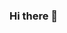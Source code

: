 ### Hi there 👋

<!--
**AnshDalal/AnshDalal** is a ✨ _special_ ✨ repository because its `README.md` (this file) appears on your GitHub profile.

Here are some ideas to get you started:

- 🔭 I’m currently working on GitHub and Web Development.
- 🌱 I’m currently learning Software Applications. 
- 👯 I’m looking to collaborate on common interests.
- 🤔 I’m looking for help with my GitHub Account.
- 💬 Ask me about my future.
- 📫 How to reach me: My number 
- 😄 Pronouns: He/Him
- ⚡ Fun fact: I once ate 11 Rotis in a single sitting.

this file is edited
-->

